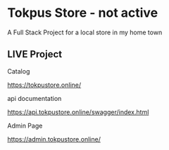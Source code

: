 
# Tokpus Store - not active

A Full Stack Project for a local store in my home town 



## LIVE Project
Catalog

https://tokpustore.online/

api documentation

https://api.tokpustore.online/swagger/index.html

Admin Page

https://admin.tokpustore.online/

